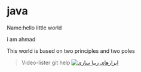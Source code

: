 # java
Name:<h>hello little world<h>
<p>i am ahmad<p>  
 <p>This world is based on two principles and two poles

> Video-lister git help
<a href="http://git init/"><img src="http://parstools.com/static/gif-animation/islamic/islamic-parstools-9122.gif" border="0" alt=" ابزارهای زیبا سازی" /></a>
